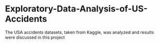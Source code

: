 # Exploratory-Data-Analysis-of-US-Accidents
The USA accidents datasets, taken from Kaggle, was analyzed and results were discussed in this project
